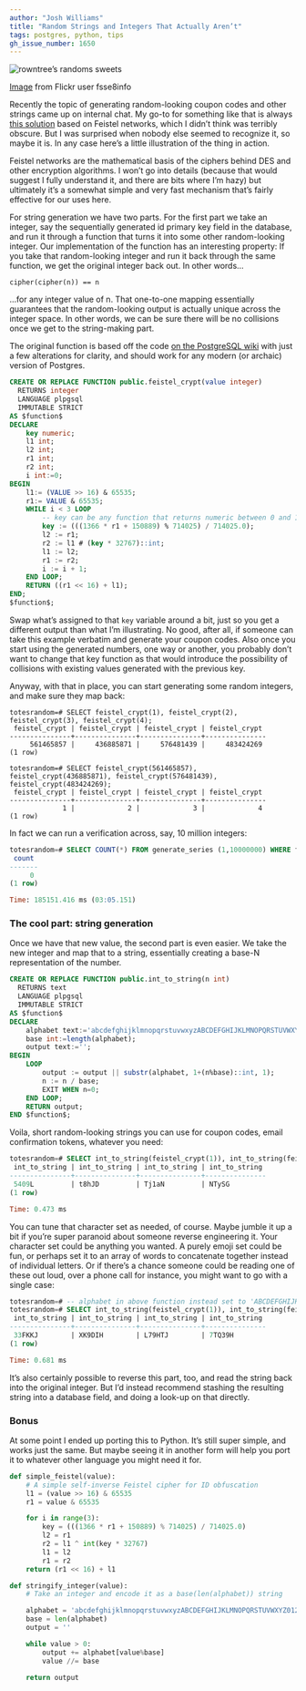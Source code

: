 ```yaml
---
author: "Josh Williams"
title: "Random Strings and Integers That Actually Aren’t"
tags: postgres, python, tips
gh_issue_number: 1650
---
```


![rowntree’s randoms sweets](/blog/2020/07/02/random-strings-and-integers-that-actually-arent/banner.jpg)

[Image](https://www.flickr.com/photos/fsse-info/3579540830/) from Flickr user fsse8info

Recently the topic of generating random-looking coupon codes and other strings came up on internal chat. My go-to for something like that is always [this solution](https://wiki.postgresql.org/wiki/Pseudo_encrypt) based on Feistel networks, which I didn’t think was terribly obscure. But I was surprised when nobody else seemed to recognize it, so maybe it is. In any case here’s a little illustration of the thing in action.

Feistel networks are the mathematical basis of the ciphers behind DES and other encryption algorithms. I won’t go into details (because that would suggest I fully understand it, and there are bits where I’m hazy) but ultimately it’s a somewhat simple and very fast mechanism that’s fairly effective for our uses here.

For string generation we have two parts. For the first part we take an integer, say the sequentially generated id primary key field in the database, and run it through a function that turns it into some other random-looking integer. Our implementation of the function has an interesting property: If you take that random-looking integer and run it back through the same function, we get the original integer back out. In other words…

```
cipher(cipher(n)) == n
```

…for any integer value of n. That one-to-one mapping essentially guarantees that the random-looking output is actually unique across the integer space. In other words, we can be sure there will be no collisions once we get to the string-making part.

The original function is based off the code [on the PostgreSQL wiki](https://wiki.postgresql.org/wiki/Pseudo_encrypt) with just a few alterations for clarity, and should work for any modern (or archaic) version of Postgres.

```sql
CREATE OR REPLACE FUNCTION public.feistel_crypt(value integer)
  RETURNS integer
  LANGUAGE plpgsql
  IMMUTABLE STRICT
AS $function$
DECLARE
    key numeric;
    l1 int;
    l2 int;
    r1 int;
    r2 int;
    i int:=0;
BEGIN
    l1:= (VALUE >> 16) & 65535;
    r1:= VALUE & 65535;
    WHILE i < 3 LOOP
        -- key can be any function that returns numeric between 0 and 1
        key := (((1366 * r1 + 150889) % 714025) / 714025.0);
        l2 := r1;
        r2 := l1 # (key * 32767)::int;
        l1 := l2;
        r1 := r2;
        i := i + 1;
    END LOOP;
    RETURN ((r1 << 16) + l1);
END;
$function$;

```

Swap what’s assigned to that `key` variable around a bit, just so you get a different output than what I’m illustrating. No good, after all, if someone can take this example verbatim and generate your coupon codes. Also once you start using the generated numbers, one way or another, you probably don’t want to change that key function as that would introduce the possibility of collisions with existing values generated with the previous key.

Anyway, with that in place, you can start generating some random integers, and make sure they map back:

```
totesrandom=# SELECT feistel_crypt(1), feistel_crypt(2), feistel_crypt(3), feistel_crypt(4);
 feistel_crypt | feistel_crypt | feistel_crypt | feistel_crypt
---------------+---------------+---------------+---------------
     561465857 |     436885871 |     576481439 |     483424269
(1 row)

totesrandom=# SELECT feistel_crypt(561465857), feistel_crypt(436885871), feistel_crypt(576481439), feistel_crypt(483424269);
 feistel_crypt | feistel_crypt | feistel_crypt | feistel_crypt
---------------+---------------+---------------+---------------
             1 |             2 |             3 |             4
(1 row)
```

In fact we can run a verification across, say, 10 million integers:

```sql
totesrandom=# SELECT COUNT(*) FROM generate_series (1,10000000) WHERE feistel_crypt(feistel_crypt(generate_series)) != generate_series;
 count
-------
     0
(1 row)

Time: 185151.416 ms (03:05.151)
```

### The cool part: string generation

Once we have that new value, the second part is even easier. We take the new integer and map that to a string, essentially creating a base-N representation of the number.

```sql
CREATE OR REPLACE FUNCTION public.int_to_string(n int)
  RETURNS text
  LANGUAGE plpgsql
  IMMUTABLE STRICT
AS $function$
DECLARE
    alphabet text:='abcdefghijklmnopqrstuvwxyzABCDEFGHIJKLMNOPQRSTUVWXYZ0123456789';
    base int:=length(alphabet);
    output text:='';
BEGIN
    LOOP
        output := output || substr(alphabet, 1+(n%base)::int, 1);
        n := n / base;
        EXIT WHEN n=0;
    END LOOP;
    RETURN output;
END $function$;
```

Voila, short random-looking strings you can use for coupon codes, email confirmation tokens, whatever you need:

```sql
totesrandom=# SELECT int_to_string(feistel_crypt(1)), int_to_string(feistel_crypt(2)), int_to_string(feistel_crypt(3)), int_to_string(feistel_crypt(4));
 int_to_string | int_to_string | int_to_string | int_to_string
---------------+---------------+---------------+---------------
 5409L         | t8hJD         | Tj1aN         | NTySG
(1 row)

Time: 0.473 ms
```

You can tune that character set as needed, of course. Maybe jumble it up a bit if you’re super paranoid about someone reverse engineering it. Your character set could be anything you wanted. A purely emoji set could be fun, or perhaps set it to an array of words to concatenate together instead of individual letters. Or if there’s a chance someone could be reading one of these out loud, over a phone call for instance, you might want to go with a single case:

```sql
totesrandom=# -- alphabet in above function instead set to 'ABCDEFGHIJKLMNOPQRSTUVWXYZ0123456789'
totesrandom=# SELECT int_to_string(feistel_crypt(1)), int_to_string(feistel_crypt(2)), int_to_string(feistel_crypt(3)), int_to_string(feistel_crypt(4));
 int_to_string | int_to_string | int_to_string | int_to_string
---------------+---------------+---------------+---------------
 33FKKJ        | XK9DIH        | L79HTJ        | 7TQ39H
(1 row)

Time: 0.681 ms
```

It’s also certainly possible to reverse this part, too, and read the string back into the original integer. But I’d instead recommend stashing the resulting string into a database field, and doing a look-up on that directly.

### Bonus

At some point I ended up porting this to Python. It’s still super simple, and works just the same. But maybe seeing it in another form will help you port it to whatever other language you might need it for.

```python
def simple_feistel(value):
    # A simple self-inverse Feistel cipher for ID obfuscation
    l1 = (value >> 16) & 65535
    r1 = value & 65535

    for i in range(3):
        key = (((1366 * r1 + 150889) % 714025) / 714025.0)
        l2 = r1
        r2 = l1 ^ int(key * 32767)
        l1 = l2
        r1 = r2
    return (r1 << 16) + l1

def stringify_integer(value):
    # Take an integer and encode it as a base(len(alphabet)) string

    alphabet = 'abcdefghijklmnopqrstuvwxyzABCDEFGHIJKLMNOPQRSTUVWXYZ0123456789';
    base = len(alphabet)
    output = ''

    while value > 0:
        output += alphabet[value%base]
        value //= base

    return output
```

